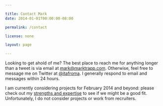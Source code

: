```yaml
---

title: Contact Mark
date: 2014-01-01T00:00:00-08:00

permalink: /contact

license: none

layout: page

---
```

Looking to get ahold of me? The best place to reach me for anything longer than a tweet is via email at <mark@marktrapp.com>. Otherwise, feel free to message me on Twitter at [@itafroma][1]. I generally respond to email and messages within 24 hours.

I am currently considering projects for February 2014 and beyond: please check out my [strengths and expertise][2] to see if we might be a good fit. Unfortunately, I do not consider projects or work from recruiters.

[1]: https://twitter.com/itafroma "My Twitter profile"
[2]: /about "My about page"
